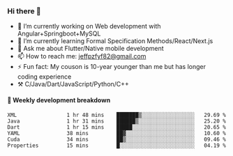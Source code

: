 ### Hi there 👋

- 🔭 I’m currently working on Web development with Angular+Springboot+MySQL
- 🌱 I’m currently learning Formal Specification Methods/React/Next.js
- 💬 Ask me about Flutter/Native mobile development
- 📫 How to reach me: jeffpzfyf82@gmail.com
- ⚡ Fun fact: My couson is 10-year younger than me but has longer coding experience
- ⚒️ C/Java/Dart/JavaScript/Python/C++


#### 📝 Weekly development breakdown

<!--START_SECTION:waka-->

```text
XML                1 hr 48 mins    ███████▒░░░░░░░░░░░░░░░░░   29.69 %
Java               1 hr 31 mins    ██████▒░░░░░░░░░░░░░░░░░░   25.20 %
Dart               1 hr 15 mins    █████░░░░░░░░░░░░░░░░░░░░   20.65 %
YAML               38 mins         ██▓░░░░░░░░░░░░░░░░░░░░░░   10.60 %
Cuda               34 mins         ██▒░░░░░░░░░░░░░░░░░░░░░░   09.46 %
Properties         15 mins         █░░░░░░░░░░░░░░░░░░░░░░░░   04.19 %
```

<!--END_SECTION:waka-->
